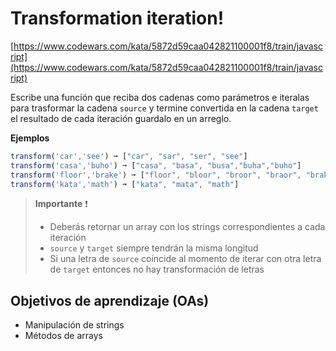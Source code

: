 
# Transformation iteration!

[https://www.codewars.com/kata/5872d59caa042821100001f8/train/javascript](https://www.codewars.com/kata/5872d59caa042821100001f8/train/javascript)

Escribe una función que reciba dos cadenas como parámetros e iteralas para trasformar la cadena `source` y termine convertida en la cadena `target` el resultado de cada iteración guardalo en un arreglo.


__Ejemplos__

```js
transform('car','see') ➞ ["car", "sar", "ser", "see"]
transform('casa','buho') ➞ ["casa", "basa", "busa","buha","buho"]
transform('floor','brake') ➞ ["floor", "bloor", "broor", "braor", "brakr", "brake"]
transform('kata','math') ➞ ["kata", "mata", "math"]
```

> __Importante__ ❗
>
> - Deberás retornar un array con los strings correspondientes a cada iteración
> - `source` y `target` siempre tendrán la misma longitud
> - Si una letra  de `source` coincide al momento de iterar con otra letra de `target` entonces no hay transformación de letras


## Objetivos de aprendizaje (OAs)

- Manipulación de strings
- Métodos de arrays
